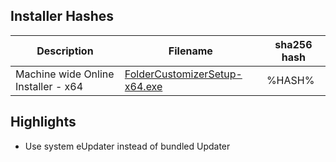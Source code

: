## Installer Hashes

| Description                         | Filename                                                                                                                                  | sha256 hash |
| ----------------------------------- | ----------------------------------------------------------------------------------------------------------------------------------------- | ----------- |
| Machine wide Online Installer - x64 | [FolderCustomizerSetup-x64.exe](https://github.com/Deadbush225/Folder-Customizer/releases/download/%TITLE%/FolderCustomizerSetup-x64.exe) | %HASH%      |

## Highlights

- Use system eUpdater instead of bundled Updater
